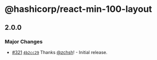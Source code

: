 # @hashicorp/react-min-100-layout

## 2.0.0

### Major Changes

- [#321](https://github.com/hashicorp/react-components/pull/321) [`4b2cc29`](https://github.com/hashicorp/react-components/commit/4b2cc298247f458ebd142abd8e13f6655eef1d92) Thanks [@zchsh](https://github.com/zchsh)! - Initial release.
